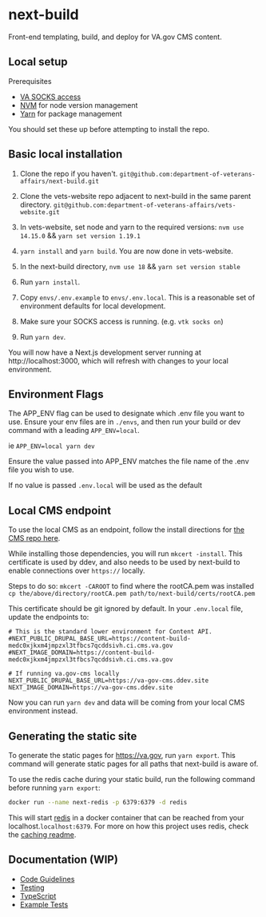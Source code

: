 # next-build

Front-end templating, build, and deploy for VA.gov CMS content.

## Local setup

Prerequisites

- [VA SOCKS access](https://depo-platform-documentation.scrollhelp.site/getting-started/Internal-tools-access-via-SOCKS-proxy.1821081710.html)
- [NVM](https://github.com/nvm-sh/nvm) for node version management
- [Yarn](https://yarnpkg.com/getting-started/install) for package management

You should set these up before attempting to install the repo.

## Basic local installation

1. Clone the repo if you haven't.
   `git@github.com:department-of-veterans-affairs/next-build.git`

1. Clone the vets-website repo adjacent to next-build in the same parent directory.
   `git@github.com:department-of-veterans-affairs/vets-website.git`

1. In vets-website, set node and yarn to the required versions: `nvm use 14.15.0` && `yarn set version 1.19.1`

1. `yarn install` and `yarn build`. You are now done in vets-website.

1. In the next-build directory, `nvm use 18` && `yarn set version stable`

1. Run `yarn install`.

1. Copy `envs/.env.example` to `envs/.env.local`. This is a reasonable set of environment defaults for local development.

1. Make sure your SOCKS access is running. (e.g. `vtk socks on`)

1. Run `yarn dev`.

You will now have a Next.js development server running at http://localhost:3000, which will refresh with changes to your local environment.

## Environment Flags

The APP_ENV flag can be used to designate which .env file you want to use. Ensure your env files are in `./envs`, and then run your build or dev command with a leading `APP_ENV=local`.

ie `APP_ENV=local yarn dev`

Ensure the value passed into APP_ENV matches the file name of the .env file you wish to use.

If no value is passed `.env.local` will be used as the default

## Local CMS endpoint

To use the local CMS as an endpoint, follow the install directions for [the CMS repo here](https://github.com/department-of-veterans-affairs/va.gov-cms/blob/main/READMES/getting-started.md).

While installing those dependencies, you will run `mkcert -install`. This certificate is used by ddev, and also
needs to be used by next-build to enable connections over `https://` locally.

Steps to do so:
`mkcert -CAROOT` to find where the rootCA.pem was installed
`cp the/above/directory/rootCA.pem path/to/next-build/certs/rootCA.pem`

This certificate should be git ignored by default. In your `.env.local` file, update the endpoints to:

```
# This is the standard lower environment for Content API.
#NEXT_PUBLIC_DRUPAL_BASE_URL=https://content-build-medc0xjkxm4jmpzxl3tfbcs7qcddsivh.ci.cms.va.gov
#NEXT_IMAGE_DOMAIN=https://content-build-medc0xjkxm4jmpzxl3tfbcs7qcddsivh.ci.cms.va.gov

# If running va.gov-cms locally
NEXT_PUBLIC_DRUPAL_BASE_URL=https://va-gov-cms.ddev.site
NEXT_IMAGE_DOMAIN=https://va-gov-cms.ddev.site
```

Now you can run `yarn dev` and data will be coming from your local CMS environment instead.

## Generating the static site

To generate the static pages for https://va.gov, run `yarn export`. This command will generate static pages for all paths that next-build is aware of.

To use the redis cache during your static build, run the following command before running `yarn export`:

```sh
docker run --name next-redis -p 6379:6379 -d redis
```

This will start [redis](https://redis.io/) in a docker container that can be reached from your localhost.`localhost:6379`. For more on how this project uses redis, check the [caching readme](READMEs/caching.md).

## Documentation (WIP)

- [Code Guidelines](READMEs/code-guidelines.md)
- [Testing](READMEs/testing.md)
- [TypeScript](READMEs/typescript.md)
- [Example Tests](example_tests/README.md)
